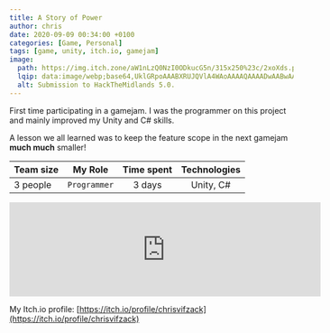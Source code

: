 ```yaml
---
title: A Story of Power
author: chris
date: 2020-09-09 00:34:00 +0100
categories: [Game, Personal]
tags: [game, unity, itch.io, gamejam]
image:
  path: https://img.itch.zone/aW1nLzQ0NzI0ODkucG5n/315x250%23c/2xoXds.png
  lqip: data:image/webp;base64,UklGRpoAAABXRUJQVlA4WAoAAAAQAAAADwAABwAAQUxQSDIAAAARL0AmbZurmr57yyIiqE8oiG0bejIYEQTgqiDA9vqnsUSI6H+oAERp2HZ65qP/VIAWAFZQOCBCAAAA8AEAnQEqEAAIAAVAfCWkAALp8sF8rgRgAP7o9FDvMCkMde9PK7euH5M1m6VWoDXf2FkP3BqV0ZYbO6NA/VFIAAAA
  alt: Submission to HackTheMidlands 5.0.
---
```



First time participating in a gamejam. I was the programmer on this project and mainly improved my Unity and C# skills.

A lesson we all learned was to keep the feature scope in the next gamejam **much much** smaller!

| Team size | My Role          | Time spent   | Technologies |
|-----------|:----------------:|:------------:|:------------:|
| 3 people  | `Programmer`     | 3 days       | Unity, C#    |

<iframe src="https://itch.io/embed/798711?linkback=true&amp;bg_color=ffffff&amp;fg_color=222222&amp;link_color=fabcef&amp;border_color=cf91c4" width="552" height="167" frameborder="0"><a href="https://lady-c.itch.io/a-story-of-power">A Story of Power by Lady_C, ChrisVifzack</a></iframe>

My Itch.io profile: [https://itch.io/profile/chrisvifzack](https://itch.io/profile/chrisvifzack)